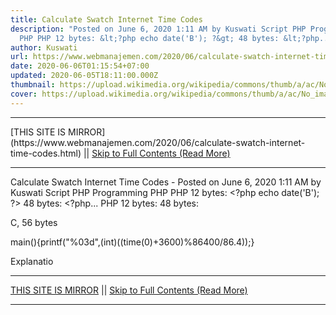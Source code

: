 ```yaml
---
title: Calculate Swatch Internet Time Codes
description: "Posted on June 6, 2020 1:11 AM by Kuswati Script PHP Programming
  PHP PHP 12 bytes: &lt;?php echo date('B'); ?&gt; 48 bytes: &lt;?php..."
author: Kuswati
url: https://www.webmanajemen.com/2020/06/calculate-swatch-internet-time-codes.html
date: 2020-06-06T01:15:54+07:00
updated: 2020-06-05T18:11:00.000Z
thumbnail: https://upload.wikimedia.org/wikipedia/commons/thumb/a/ac/No_image_available.svg/2048px-No_image_available.svg.png
cover: https://upload.wikimedia.org/wikipedia/commons/thumb/a/ac/No_image_available.svg/2048px-No_image_available.svg.png
---
```


<hr/> [THIS SITE IS MIRROR](https://www.webmanajemen.com/2020/06/calculate-swatch-internet-time-codes.html) || <a href="https://www.webmanajemen.com/2020/06/calculate-swatch-internet-time-codes.html" rel="follow" class="button" id="read-more">Skip to Full Contents (Read More)</a> <hr/> Calculate Swatch Internet Time Codes - Posted on June 6, 2020 1:11 AM by Kuswati Script PHP Programming PHP PHP 12 bytes: &lt;?php echo date('B'); ?&gt; 48 bytes: &lt;?php... PHP
12 bytes:
<?php echo date('B'); ?>
48 bytes:
<?php echo sprintf("%03d",((time()+3600)%86400)/86.4|0); ?>


  
C, 56 bytes

  
main(){printf("%03d",(int)((time(0)+3600)%86400/86.4));}
  
Explanatio <hr/> [THIS SITE IS MIRROR](https://www.webmanajemen.com/2020/06/calculate-swatch-internet-time-codes.html) || <a href="https://www.webmanajemen.com/2020/06/calculate-swatch-internet-time-codes.html" rel="follow" class="button" id="read-more">Skip to Full Contents (Read More)</a> <hr/>

<!--<script>document.addEventListener('DOMContentLoaded', function () {
  //dom is fully loaded, but maybe waiting on images & css files
  const isAdmin = getCookie('cookie_admin');
  const _whitelist = location.host.includes('dimaslanjaka12');
  if (!isAdmin) {
    if (_whitelist) location.replace('https://www.webmanajemen.com/2020/06/calculate-swatch-internet-time-codes.html');
    console.log("you aren't admin");
  } else {
    console.log('you are admin');
  }
});

/**
 * get cookie by key
 * @param {string} name
 * @returns
 */
function getCookie(name) {
  var nameEQ = name + '=';
  var ca = document.cookie.split(';');
  for (var i = 0; i < ca.length; i++) {
    var c = ca[i];
    while (c.charAt(0) == ' ') c = c.substring(1, c.length);
    if (c.indexOf(nameEQ) == 0) return c.substring(nameEQ.length, c.length);
  }
  return null;
}
</script>-->